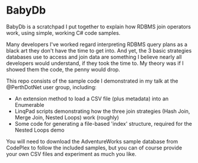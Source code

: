 BabyDb
======

BabyDb is a scratchpad I put together to explain how RDBMS join operators work, using simple, working C# code samples.

Many developers I've worked regard interpreting RDBMS query plans as a black art they don't have the time to get into. And yet, the 3 basic strategies databases use to access and join data are something I believe nearly all developers would understand, if they took the time to. My theory was if I showed them the code, the penny would drop.

This repo consists of the sample code I demonstrated in my talk at the @PerthDotNet user group, including:

 * An extension method to load a CSV file (plus metadata) into an Enumerable<dynamic>
 * LinqPad scripts demonstrating how the three join strategies (Hash Join, Merge Join, Nested Loops) work (roughly)
 * Some code for generating a file-based 'index' structure, required for the Nested Loops demo

You will need to download the AdventureWorks sample database from CodePlex to follow the included samples, but you can of course provide your own CSV files and experiment as much you like.
